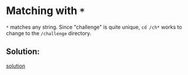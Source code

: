 # Matching with `*`

`*` matches any string. Since "challenge" is quite unique, `cd /ch*` works to change to the `/challenge` directory.


## Solution:
[solution](01_Matching_with_*.png)

